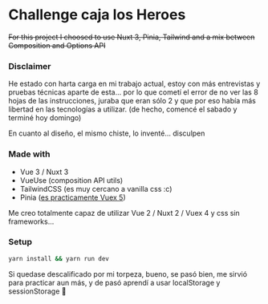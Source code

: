 # Challenge caja los Heroes
~~For this project I choosed to use Nuxt 3, Pinia, Tailwind and a mix between Composition and Options API~~

### Disclaimer
He estado con harta carga en mi trabajo actual, estoy con más entrevistas y pruebas técnicas aparte de esta... por lo que cometí el error de no ver las 8 hojas de las instrucciones, juraba que eran sólo 2 y que por eso había más libertad en las tecnologías a utilizar. (de hecho, comencé el sabado y terminé hoy domingo)

En cuanto al diseño, el mismo chiste, lo inventé... disculpen
### Made with
- Vue 3 / Nuxt 3
- VueUse (composition API utils)
- TailwindCSS (es muy cercano a vanilla css :c)
- Pinia ([es practicamente Vuex 5](https://twitter.com/youyuxi/status/1463429442076745730?lang=es))

Me creo totalmente capaz de utilizar Vue 2 / Nuxt 2 / Vuex 4 y css sin frameworks...
### Setup
```bash
yarn install && yarn run dev
```


Si quedase descalificado por mi torpeza, bueno, se pasó bien, me sirvió para practicar aun más, y de pasó aprendí a usar localStorage y sessionStorage 🙋